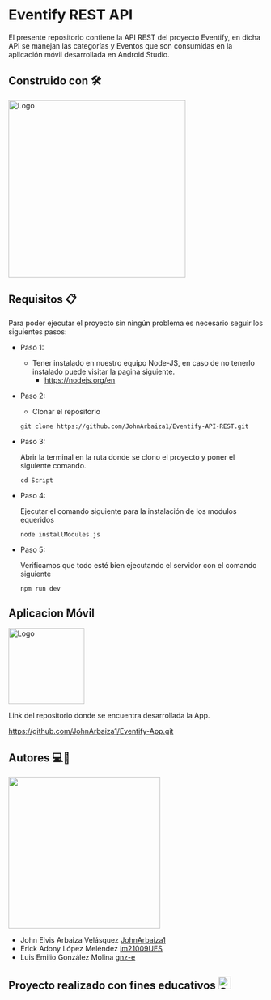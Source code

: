 # Eventify REST API 
El presente repositorio contiene la  API REST del proyecto Eventify, en dicha API se manejan las categorías y Eventos que son consumidas en la aplicación móvil desarrollada en Android Studio.

## Construido con 🛠️

<img src="https://miro.medium.com/v2/resize:fit:1400/1*f7ztMaMM0etsFHpEfkdiwA.png" alt="Logo" width="350" />

## Requisitos 📋
Para poder ejecutar el proyecto sin ningún problema es necesario seguir los siguientes pasos:

* Paso 1:

  * Tener instalado en nuestro equipo Node-JS, en caso de no tenerlo instalado puede visitar la pagina siguiente. 
     * https://nodejs.org/en
      
* Paso 2:
  * Clonar el repositorio
  ```
  git clone https://github.com/JohnArbaiza1/Eventify-API-REST.git
  ``` 

* Paso 3:
  
  Abrir la terminal en la ruta donde se clono el proyecto y poner el siguiente comando.
   ```
   cd Script
   ```
* Paso 4:
  
  Ejecutar el comando siguiente para la instalación de los modulos equeridos
  ```
  node installModules.js
  ```

* Paso 5:

  Verificamos que todo esté bien ejecutando el servidor con el comando siguiente
  ```
  npm run dev
  ```

## Aplicacion Móvil

<img src="https://user-images.githubusercontent.com/74038190/212281763-e6ecd7ef-c4aa-45b6-a97c-f33f6bb592bd.gif" alt="Logo" width="150" /> 

Link del repositorio donde se encuentra desarrollada la App.

https://github.com/JohnArbaiza1/Eventify-App.git

  ## Autores 💻📱
   <img src="https://camo.githubusercontent.com/c2c315240a33d03dc80d0b793144cf88b2bf535fbdd6a1720b7aed2b63035adb/68747470733a2f2f696d672e6574696d672e636f6d2f7468756d622f6d7369642d38343134363035362c77696474682d313230302c6865696768742d3930302c696d6773697a652d3633383035332c726573697a656d6f64652d382f32303231303730365f646576656c6f7065722d65636f6e6f6d795f30312e6a7067" width="300px" >

* John Elvis Arbaiza Velásquez  <a href="https://github.com/JohnArbaiza1" >JohnArbaiza1 </a>
* Erick Adony López Meléndez <a href="https://github.com/lm21009UES" > lm21009UES </a>
* Luis Emilio González Molina <a href="https://github.com/gnz-e" >gnz-e </a>

## Proyecto realizado con fines educativos  <img src="https://raw.githubusercontent.com/Tarikul-Islam-Anik/Animated-Fluent-Emojis/master/Emojis/Objects/Graduation%20Cap.png" alt="Graduation Cap" width="25" height="25" />
